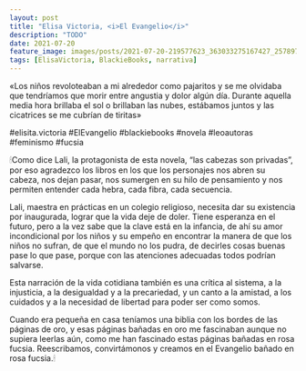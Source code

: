 ```yaml
---
layout: post
title: "Elisa Victoria, <i>El Evangelio</i>"
description: "TODO"
date: 2021-07-20
feature_image: images/posts/2021-07-20-219577623_363033275167427_2578977963854814148_n_17926799212641688.jpg
tags: [ElisaVictoria, BlackieBooks, narrativa]
---
```


«Los niños revoloteaban a mi alrededor como pajaritos y se me olvidaba que tendríamos que morir entre angustia y dolor algún día. Durante aquella media hora brillaba el sol o brillaban las nubes, estábamos juntos y las cicatrices se me cubrían de tiritas»
<!--more-->

#elisita.victoria #ElEvangelio #blackiebooks #novela #leoautoras #feminismo #fucsia

🕯Como dice Lali, la protagonista de esta novela, “las cabezas son privadas”, por eso agradezco los libros en los que los personajes nos abren su cabeza, nos dejan pasar, nos sumergen en su hilo de pensamiento y nos permiten entender cada hebra, cada fibra, cada secuencia. 

Lali, maestra en prácticas en un colegio religioso, necesita dar su existencia por inaugurada, lograr que la vida deje de doler. Tiene esperanza en el futuro, pero a la vez sabe que la clave está en la infancia, de ahí su amor incondicional por los niños y su empeño en encontrar la manera de que los niños no sufran, de que el mundo no los pudra, de decirles cosas buenas pase lo que pase, porque con las atenciones adecuadas todos podrían salvarse.

Esta narración de la vida cotidiana también es una crítica al sistema, a la injusticia, a la desigualdad y a la precariedad, y un canto a la amistad, a los cuidados y a la necesidad de libertad para poder ser como somos.

Cuando era pequeña en casa teníamos una biblia con los bordes de las páginas de oro, y esas páginas bañadas en oro me fascinaban aunque no supiera leerlas aún, como me han fascinado estas páginas bañadas en rosa fucsia. Reescribamos, convirtámonos y creamos en el Evangelio bañado en rosa fucsia.🕯
